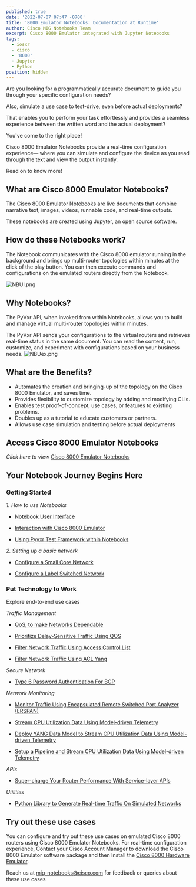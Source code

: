 ```yaml
---
published: true
date: '2022-07-07 07:47 -0700'
title: '8000 Emulator Notebooks: Documentation at Runtime'
author: Cisco MIG Notebooks Team
excerpt: Cisco 8000 Emulator integrated with Jupyter Notebooks
tags:
  - iosxr
  - cisco
  - '8000'
  - Jupyter
  - Python
position: hidden
---
```

Are you looking for a programmatically accurate document to guide you through your specific configuration needs?
 
Also, simulate a use case to test-drive, even before actual deployments? 
 
That enables you to perform your task effortlessly and provides a seamless experience between the written word and the actual deployment? 
 
You've come to the right place!

Cisco 8000 Emulator Notebooks provide a real-time configuration experience— where you can simulate and configure the device as you read through the text and view the output instantly.

 
Read on to know more!

## What are Cisco 8000 Emulator Notebooks?
The Cisco 8000 Emulator Notebooks are live documents that combine narrative text, images, videos, runnable code, and real-time outputs. 
 
These notebooks are created using Jupyter, an open source software.

## How do these Notebooks work?
The Notebook communicates with the Cisco 8000 emulator running in the background and brings up multi-router topologies within minutes at the click of the play button. You can then execute commands and configurations on the emulated routers directly from the Notebook. 

![NBUI.png]({{site.baseurl}}/images/NBUI.png)

## Why Notebooks?
The PyVxr API, when invoked from within Notebooks, allows you to build and manage virtual multi-router topologies within minutes.
 
The PyVxr API sends your configurations to the virtual routers and retrieves real-time status in the same document. You can read the content, run, customize, and experiment with configurations based on your business needs.
![NBUex.png]({{site.baseurl}}/images/NBUex.png)

## What are the Benefits?
* Automates the creation and bringing-up of the topology on the Cisco 8000 Emulator, and saves time.
* Provides flexibility to customize topology by adding and modifying CLIs.
* Enables test proof-of-concept, use cases, or features to existing problems.
* Doubles up as a tutorial to educate customers or partners.
* Allows use case simulation and testing before actual deployments

## Access Cisco 8000 Emulator Notebooks
*Click here to view* [Cisco 8000 Emulator Notebooks](https://github.com/ios-xr/network-notebooks)

## Your Notebook Journey Begins Here
### Getting Started
_1. How to use Notebooks_

* [Notebook User Interface](https://github.com/ios-xr/network-notebooks/blob/main/Getting-Started/How-to-use-Notebooks/Using_Notebooks.ipynb)

* [Interaction with Cisco 8000 Emulator](https://github.com/ios-xr/network-notebooks/blob/main/Getting-Started/How-to-use-Notebooks/Notebook-magic.ipynb) 

* [Using Pyvxr Test Framework within Notebooks](https://github.com/ios-xr/network-notebooks/blob/main/Getting-Started/How-to-use-Notebooks/Test-framework.ipynb)


_2. Setting up a basic network_

* [Configure a Small Core Network](https://github.com/ios-xr/network-notebooks/blob/main/Getting-Started/Setting-Up-Basic-Network/Small-Core/SmallCore.ipynb)

* [Configure a Label Switched Network](https://github.com/ios-xr/network-notebooks/blob/main/Getting-Started/Setting-Up-Basic-Network/Ospf-Mpls/ospf-mpls.ipynb)

### Put Technology to Work
Explore end-to-end use cases

_Traffic Management_

* [QoS, to make Networks Dependable](https://github.com/ios-xr/network-notebooks/blob/main/Put-Technology-to-Work/QoS/QoS-policies.ipynb)

* [Prioritize Delay-Sensitive Traffic Using QOS](https://github.com/ios-xr/network-notebooks/blob/main/Put-Technology-to-Work/QoS/QoS-high-priority-flows.ipynb)

* [Filter Network Traffic Using Access Control List ](https://github.com/ios-xr/network-notebooks/blob/main/Put-Technology-to-Work/ACL/Access-Control-List.ipynb)

* [Filter Network Traffic Using ACL Yang ](https://github.com/ios-xr/network-notebooks/blob/main/Put-Technology-to-Work/ACL/ACLyang.ipynb)

_Secure Network_

* [Type 6 Password Authentication For BGP](https://github.com/ios-xr/network-notebooks/blob/main/Put-Technology-to-Work/BGP-Type6-Password-Encryption/Type6-BGP-4-Routers.ipynb)

_Network Monitoring_

* [Monitor Traffic Using Encapsulated Remote Switched Port Analyzer (ERSPAN)](https://github.com/ios-xr/network-notebooks/blob/main/Put-Technology-to-Work/ERSPAN/erspan.ipynb)

* [Stream CPU Utilization Data Using Model-driven Telemetry](https://github.com/ios-xr/network-notebooks/blob/main/Put-Technology-to-Work/Telemetry/TelemetryDialOutCLI.ipynb)

* [Deploy YANG Data Model to Stream CPU Utilization Data Using Model-driven Telemetry](https://github.com/ios-xr/network-notebooks/blob/main/Put-Technology-to-Work/Telemetry/TelemetryDialOutYang.ipynb)

* [Setup a Pipeline and Stream CPU Utilization Data Using Model-driven Telemetry](https://github.com/ios-xr/network-notebooks/blob/main/Put-Technology-to-Work/Telemetry/TelemetryDialOutGPB-Yang.ipynb)

_APIs_

* [Super-charge Your Router Performance With Service-layer APIs](https://github.com/ios-xr/network-notebooks/blob/main/Put-Technology-to-Work/ServiceLayer/ServiceLayerAPI.ipynb) 

_Utilities_

* [Python Library to Generate Real-time Traffic On Simulated Networks](https://github.com/ios-xr/network-notebooks/blob/main/Put-Technology-to-Work/trafficUtils/README.md) 

## Try out these use cases
You can configure and try out these use cases on emulated Cisco 8000 routers using Cisco 8000 Emulator Notebooks. 
For real-time configuration experience, Contact your Cisco Account Manager to download the Cisco 8000 Emulator software package and then Install the [Cisco 8000 Hardware Emulator](https://www.cisco.com/c/en/us/td/docs/iosxr/cisco8000-emulator/cisco8000-hardware-emulator-installation-guide.html).

Reach us at [mig-notebooks@cisco.com]() for feedback or queries about these use cases

